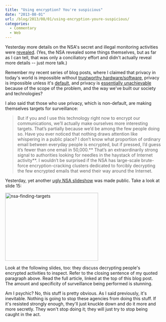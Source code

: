 ```yaml
---
title: "Using encryption? You're suspicious"
date: "2013-08-01"
url: /blog/2013/08/01/using-encryption-youre-suspicious/
categories:
  - Commentary
  - Web
---
```

Yesterday more details on the NSA's secret and illegal monitoring activities were [revealed][1]. (Yes, the NSA revealed some things themselves, but as far as I can tell, that was only a conciliatory effort and didn't actually reveal more details -- just more talk.)

Remember my recent series of blog posts, where I claimed that privacy in today's world is impossible without [trustworthy hardware/software][2], privacy is impossible unless it's [default][3], and privacy is [essentially unachievable][4] because of the scope of the problem, and the way we've built our society and technologies? 

I also said that those who use privacy, which is non-default, are making themselves targets for surveillance:

> But if you and I use this technology right now to encrypt our communications, we’ll actually make ourselves more interesting targets. That’s partially because we’d be among the few people doing so. Have you ever noticed that nothing draws attention like whispering in a public place? I don’t know what proportion of ordinary email between everyday people is encrypted, but if pressed, I’d guess it’s fewer than one email in 50,000.** That’s an extraordinarily strong signal to authorities looking for needles in the haystack of Internet activity**. I wouldn’t be surprised if the NSA has large-scale brute-force encryption-cracking clusters dedicated to forcibly decrypting the few encrypted emails that wend their way around the Internet.

Yesterday, yet another [ugly NSA slideshow][5] was made public. Take a look at slide 15:

[<img src="/media/2013/08/nsa-finding-targets-300x219.png" alt="nsa-finding-targets" width="300" height="219" class="aligncenter size-medium wp-image-3242" />][6] 

Look at the following slides, too: they discuss decrypting people's encrypted activities to inspect. Refer to the closing sentence of my quoted paragraph above. Read the full article, linked at the top of this blog post. The amount and specificity of surveillance being performed is stunning. 

Am I psychic? No, this stuff is pretty obvious. As I said previously, it's inevitable. Nothing is going to stop these agencies from doing this stuff. If it's resisted strongly enough, they'll just knuckle down and do it more and more secretly. They won't stop doing it; they will just try to stop being caught in the act.

 [1]: http://www.theguardian.com/world/2013/jul/31/nsa-top-secret-program-online-data
 [2]: /blog/2013/07/05/without-free-software-and-hardware-privacy-is-impossible/ "Without free software and hardware, privacy is impossible"
 [3]: /blog/2013/07/06/privacy-is-impossible-unless-its-the-default/ "Privacy is impossible unless it’s the default"
 [4]: /blog/2013/07/17/email-snooping-is-a-small-fraction-of-the-story/ "Email snooping is a small fraction of the story"
 [5]: http://www.theguardian.com/world/interactive/2013/jul/31/nsa-xkeyscore-program-full-presentation
 [6]: /media/2013/08/nsa-finding-targets.png
